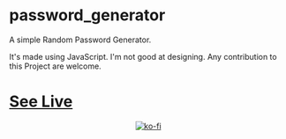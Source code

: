 # password_generator
A simple Random Password Generator.

It's made using JavaScript. I'm not good at designing. Any contribution to this Project are welcome.

# [See Live](https://nishantshah977.github.io/password_generator/)

<div align="center">
 
[![ko-fi](https://ko-fi.com/img/githubbutton_sm.svg)](https://ko-fi.com/X8X8GMFMR)
<div>
